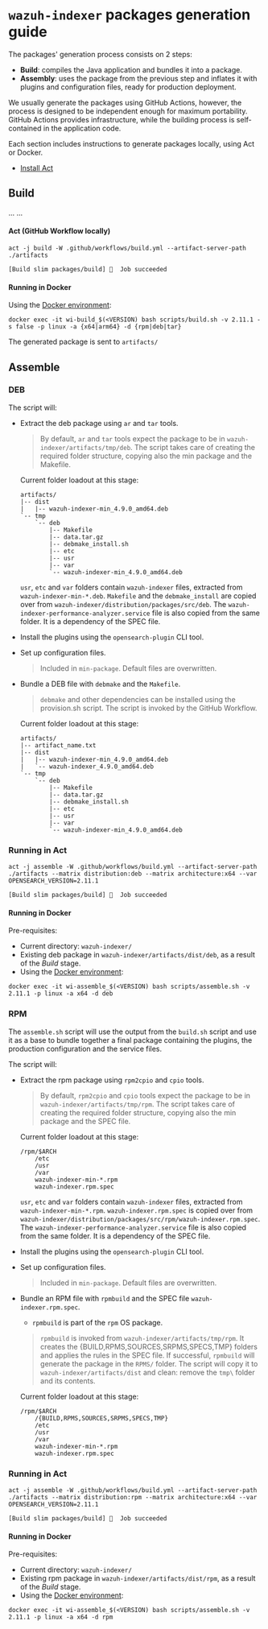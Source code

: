 # `wazuh-indexer` packages generation guide

The packages' generation process consists on 2 steps:

- **Build**: compiles the Java application and bundles it into a package.
- **Assembly**: uses the package from the previous step and inflates it with plugins and
  configuration files, ready for production deployment.

We usually generate the packages using GitHub Actions, however, the process is designed to
be independent enough for maximum portability. GitHub Actions provides infrastructure, while
the building process is self-contained in the application code.

Each section includes instructions to generate packages locally, using Act or Docker.

- [Install Act](https://github.com/nektos/act)

## Build

...
...

#### Act (GitHub Workflow locally)

```console
act -j build -W .github/workflows/build.yml --artifact-server-path ./artifacts

[Build slim packages/build] 🏁  Job succeeded
```

#### Running in Docker

Using the [Docker environment](../docker):

```console
docker exec -it wi-build_$(<VERSION) bash scripts/build.sh -v 2.11.1 -s false -p linux -a {x64|arm64} -d {rpm|deb|tar}
```

The generated package is sent to `artifacts/`

## Assemble

<!--
### TAR
-->

### DEB

The script will:

- Extract the deb package using `ar` and `tar` tools.

  > By default, `ar` and `tar` tools expect the package to be in `wazuh-indexer/artifacts/tmp/deb`. The script takes care of creating the required folder structure, copying also the min package and the Makefile.

  Current folder loadout at this stage:

  ```
  artifacts/
  |-- dist
  |   |-- wazuh-indexer-min_4.9.0_amd64.deb
  `-- tmp
      `-- deb
          |-- Makefile
          |-- data.tar.gz
          |-- debmake_install.sh
          |-- etc
          |-- usr
          |-- var
          `-- wazuh-indexer-min_4.9.0_amd64.deb
  ```

  `usr`, `etc` and `var` folders contain `wazuh-indexer` files, extracted from `wazuh-indexer-min-*.deb`.
  `Makefile` and the `debmake_install` are copied over from `wazuh-indexer/distribution/packages/src/deb`.
  The `wazuh-indexer-performance-analyzer.service` file is also copied from the same folder. It is a dependency of the SPEC file.

- Install the plugins using the `opensearch-plugin` CLI tool.
- Set up configuration files.

  > Included in `min-package`. Default files are overwritten.

- Bundle a DEB file with `debmake` and the `Makefile`.

  > `debmake` and other dependencies can be installed using the provision.sh script. The
  > script is invoked by the GitHub Workflow.

  Current folder loadout at this stage:

  ```
  artifacts/
  |-- artifact_name.txt
  |-- dist
  |   |-- wazuh-indexer-min_4.9.0_amd64.deb
  |   `-- wazuh-indexer_4.9.0_amd64.deb
  `-- tmp
      `-- deb
          |-- Makefile
          |-- data.tar.gz
          |-- debmake_install.sh
          |-- etc
          |-- usr
          |-- var
          `-- wazuh-indexer-min_4.9.0_amd64.deb
  ```

### Running in Act

```console
act -j assemble -W .github/workflows/build.yml --artifact-server-path ./artifacts --matrix distribution:deb --matrix architecture:x64 --var OPENSEARCH_VERSION=2.11.1

[Build slim packages/build] 🏁  Job succeeded
```

#### Running in Docker

Pre-requisites:

- Current directory: `wazuh-indexer/`
- Existing deb package in `wazuh-indexer/artifacts/dist/deb`, as a result of the _Build_ stage.
- Using the [Docker environment](../docker):

```console
docker exec -it wi-assemble_$(<VERSION) bash scripts/assemble.sh -v 2.11.1 -p linux -a x64 -d deb
```

### RPM

The `assemble.sh` script will use the output from the `build.sh` script and use it as a
base to bundle together a final package containing the plugins, the production configuration
and the service files.

The script will:

- Extract the rpm package using `rpm2cpio` and `cpio` tools.

  > By default, `rpm2cpio` and `cpio` tools expect the package to be in `wazuh-indexer/artifacts/tmp/rpm`. The script takes care of creating the required folder structure, copying also the min package and the SPEC file.

  Current folder loadout at this stage:

  ```
  /rpm/$ARCH
      /etc
      /usr
      /var
      wazuh-indexer-min-*.rpm
      wazuh-indexer.rpm.spec
  ```

  `usr`, `etc` and `var` folders contain `wazuh-indexer` files, extracted from `wazuh-indexer-min-*.rpm`.
  `wazuh-indexer.rpm.spec` is copied over from `wazuh-indexer/distribution/packages/src/rpm/wazuh-indexer.rpm.spec`.
  The `wazuh-indexer-performance-analyzer.service` file is also copied from the same folder. It is a dependency of the SPEC file.

- Install the plugins using the `opensearch-plugin` CLI tool.
- Set up configuration files.

  > Included in `min-package`. Default files are overwritten.

- Bundle an RPM file with `rpmbuild` and the SPEC file `wazuh-indexer.rpm.spec`.

  - `rpmbuild` is part of the `rpm` OS package.

  > `rpmbuild` is invoked from `wazuh-indexer/artifacts/tmp/rpm`. It creates the {BUILD,RPMS,SOURCES,SRPMS,SPECS,TMP} folders and applies the rules in the SPEC file. If successful, `rpmbuild` will generate the package in the `RPMS/` folder. The script will copy it to `wazuh-indexer/artifacts/dist` and clean: remove the `tmp\` folder and its contents.

  Current folder loadout at this stage:

  ```
  /rpm/$ARCH
      /{BUILD,RPMS,SOURCES,SRPMS,SPECS,TMP}
      /etc
      /usr
      /var
      wazuh-indexer-min-*.rpm
      wazuh-indexer.rpm.spec
  ```

### Running in Act

```console
act -j assemble -W .github/workflows/build.yml --artifact-server-path ./artifacts --matrix distribution:rpm --matrix architecture:x64 --var OPENSEARCH_VERSION=2.11.1

[Build slim packages/build] 🏁  Job succeeded
```

#### Running in Docker

Pre-requisites:

- Current directory: `wazuh-indexer/`
- Existing rpm package in `wazuh-indexer/artifacts/dist/rpm`, as a result of the _Build_ stage.
- Using the [Docker environment](../docker):

```console
docker exec -it wi-assemble_$(<VERSION) bash scripts/assemble.sh -v 2.11.1 -p linux -a x64 -d rpm
```
